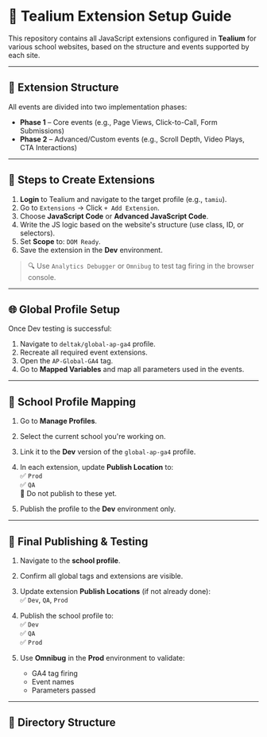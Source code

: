 # 📘 Tealium Extension Setup Guide

This repository contains all JavaScript extensions configured in **Tealium** for various school websites, based on the structure and events supported by each site.

---

## 🧩 Extension Structure

All events are divided into two implementation phases:

- **Phase 1** – Core events (e.g., Page Views, Click-to-Call, Form Submissions)
- **Phase 2** – Advanced/Custom events (e.g., Scroll Depth, Video Plays, CTA Interactions)

---

## 🔧 Steps to Create Extensions

1. **Login** to Tealium and navigate to the target profile (e.g., `tamiu`).
2. Go to `Extensions` → Click `+ Add Extension`.
3. Choose **JavaScript Code** or **Advanced JavaScript Code**.
4. Write the JS logic based on the website's structure (use class, ID, or selectors).
5. Set **Scope** to: `DOM Ready`.
6. Save the extension in the **Dev** environment.

> 🔍 Use `Analytics Debugger` or `Omnibug` to test tag firing in the browser console.

---

## 🌐 Global Profile Setup

Once Dev testing is successful:

1. Navigate to `deltak/global-ap-ga4` profile.
2. Recreate all required event extensions.
3. Open the `AP-Global-GA4` tag.
4. Go to **Mapped Variables** and map all parameters used in the events.

---

## 🏫 School Profile Mapping

1. Go to **Manage Profiles**.
2. Select the current school you're working on.
3. Link it to the **Dev** version of the `global-ap-ga4` profile.
4. In each extension, update **Publish Location** to:  
   ✅ `Prod`  
   ✅ `QA`  
   🚫 Do not publish to these yet.

5. Publish the profile to the **Dev** environment only.

---

## 🚀 Final Publishing & Testing

1. Navigate to the **school profile**.
2. Confirm all global tags and extensions are visible.
3. Update extension **Publish Locations** (if not already done):  
   ✅ `Dev`, `QA`, `Prod`

4. Publish the school profile to:  
   ✅ `Dev`  
   ✅ `QA`  
   ✅ `Prod`

5. Use **Omnibug** in the **Prod** environment to validate:
   - GA4 tag firing
   - Event names
   - Parameters passed

---

## 📁 Directory Structure

